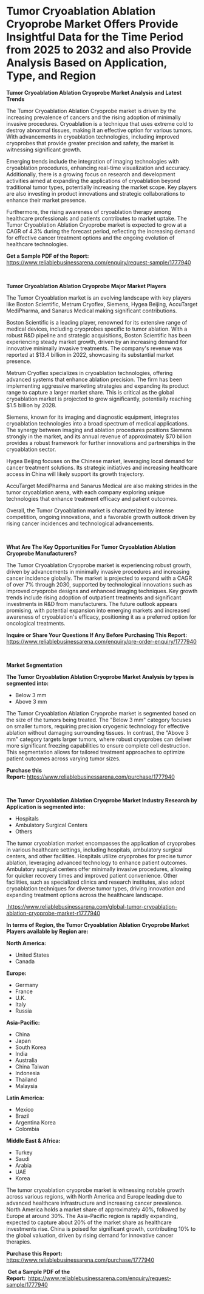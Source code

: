 <p><h1>Tumor Cryoablation Ablation Cryoprobe Market Offers Provide Insightful Data for the Time Period from 2025 to 2032 and also Provide Analysis Based on Application, Type, and Region</h1></p><p><strong>Tumor Cryoablation Ablation Cryoprobe Market Analysis and Latest Trends</strong></p>
<p><p>The Tumor Cryoablation Ablation Cryoprobe market is driven by the increasing prevalence of cancers and the rising adoption of minimally invasive procedures. Cryoablation is a technique that uses extreme cold to destroy abnormal tissues, making it an effective option for various tumors. With advancements in cryoablation technologies, including improved cryoprobes that provide greater precision and safety, the market is witnessing significant growth.</p><p>Emerging trends include the integration of imaging technologies with cryoablation procedures, enhancing real-time visualization and accuracy. Additionally, there is a growing focus on research and development activities aimed at expanding the applications of cryoablation beyond traditional tumor types, potentially increasing the market scope. Key players are also investing in product innovations and strategic collaborations to enhance their market presence.</p><p>Furthermore, the rising awareness of cryoablation therapy among healthcare professionals and patients contributes to market uptake. The Tumor Cryoablation Ablation Cryoprobe market is expected to grow at a CAGR of 4.3% during the forecast period, reflecting the increasing demand for effective cancer treatment options and the ongoing evolution of healthcare technologies.</p></p>
<p><strong>Get a Sample PDF of the Report:&nbsp;</strong> <a href="https://www.reliablebusinessarena.com/enquiry/request-sample/1777940?utm_campaign=2189&utm_medium=2&utm_source=Github&utm_content=ia&utm_term=14042025&utm_id=tumor-cryoablation-ablation-cryoprobe">https://www.reliablebusinessarena.com/enquiry/request-sample/1777940</a></p>
<p>&nbsp;</p>
<p><strong>Tumor Cryoablation Ablation Cryoprobe Major Market Players</strong></p>
<p><p>The Tumor Cryoablation market is an evolving landscape with key players like Boston Scientific, Metrum Cryoflex, Siemens, Hygea Beijing, AccuTarget MediPharma, and Sanarus Medical making significant contributions.</p><p>Boston Scientific is a leading player, renowned for its extensive range of medical devices, including cryoprobes specific to tumor ablation. With a robust R&D pipeline and strategic acquisitions, Boston Scientific has been experiencing steady market growth, driven by an increasing demand for innovative minimally invasive treatments. The company's revenue was reported at $13.4 billion in 2022, showcasing its substantial market presence.</p><p>Metrum Cryoflex specializes in cryoablation technologies, offering advanced systems that enhance ablation precision. The firm has been implementing aggressive marketing strategies and expanding its product range to capture a larger market share. This is critical as the global cryoablation market is projected to grow significantly, potentially reaching $1.5 billion by 2028.</p><p>Siemens, known for its imaging and diagnostic equipment, integrates cryoablation technologies into a broad spectrum of medical applications. The synergy between imaging and ablation procedures positions Siemens strongly in the market, and its annual revenue of approximately $70 billion provides a robust framework for further innovations and partnerships in the cryoablation sector.</p><p>Hygea Beijing focuses on the Chinese market, leveraging local demand for cancer treatment solutions. Its strategic initiatives and increasing healthcare access in China will likely support its growth trajectory.</p><p>AccuTarget MediPharma and Sanarus Medical are also making strides in the tumor cryoablation arena, with each company exploring unique technologies that enhance treatment efficacy and patient outcomes.</p><p>Overall, the Tumor Cryoablation market is characterized by intense competition, ongoing innovations, and a favorable growth outlook driven by rising cancer incidences and technological advancements.</p></p>
<p>&nbsp;</p>
<p><strong>What Are The Key Opportunities For Tumor Cryoablation Ablation Cryoprobe Manufacturers?</strong></p>
<p><p>The Tumor Cryoablation Cryoprobe market is experiencing robust growth, driven by advancements in minimally invasive procedures and increasing cancer incidence globally. The market is projected to expand with a CAGR of over 7% through 2030, supported by technological innovations such as improved cryoprobe designs and enhanced imaging techniques. Key growth trends include rising adoption of outpatient treatments and significant investments in R&D from manufacturers. The future outlook appears promising, with potential expansion into emerging markets and increased awareness of cryoablation's efficacy, positioning it as a preferred option for oncological treatments.</p></p>
<p><strong>Inquire or Share Your Questions If Any Before Purchasing This Report:</strong> <a href="https://www.reliablebusinessarena.com/enquiry/pre-order-enquiry/1777940?utm_campaign=2189&utm_medium=2&utm_source=Github&utm_content=ia&utm_term=14042025&utm_id=tumor-cryoablation-ablation-cryoprobe">https://www.reliablebusinessarena.com/enquiry/pre-order-enquiry/1777940</a></p>
<p>&nbsp;</p>
<p><strong>Market Segmentation</strong></p>
<p><strong>The Tumor Cryoablation Ablation Cryoprobe Market Analysis by types is segmented into:</strong></p>
<p><ul><li>Below 3 mm</li><li>Above 3 mm</li></ul></p>
<p><p>The Tumor Cryoablation Ablation Cryoprobe market is segmented based on the size of the tumors being treated. The "Below 3 mm" category focuses on smaller tumors, requiring precision cryogenic technology for effective ablation without damaging surrounding tissues. In contrast, the "Above 3 mm" category targets larger tumors, where robust cryoprobes can deliver more significant freezing capabilities to ensure complete cell destruction. This segmentation allows for tailored treatment approaches to optimize patient outcomes across varying tumor sizes.</p></p>
<p><strong>Purchase this Report:&nbsp;</strong><a href="https://www.reliablebusinessarena.com/purchase/1777940?utm_campaign=2189&utm_medium=2&utm_source=Github&utm_content=ia&utm_term=14042025&utm_id=tumor-cryoablation-ablation-cryoprobe">https://www.reliablebusinessarena.com/purchase/1777940</a></p>
<p>&nbsp;</p>
<p><strong>The Tumor Cryoablation Ablation Cryoprobe Market Industry Research by Application is segmented into:</strong></p>
<p><ul><li>Hospitals</li><li>Ambulatory Surgical Centers</li><li>Others</li></ul></p>
<p><p>The tumor cryoablation market encompasses the application of cryoprobes in various healthcare settings, including hospitals, ambulatory surgical centers, and other facilities. Hospitals utilize cryoprobes for precise tumor ablation, leveraging advanced technology to enhance patient outcomes. Ambulatory surgical centers offer minimally invasive procedures, allowing for quicker recovery times and improved patient convenience. Other facilities, such as specialized clinics and research institutes, also adopt cryoablation techniques for diverse tumor types, driving innovation and expanding treatment options across the healthcare landscape.</p></p>
<p><a href="https://www.reliablebusinessarena.com/global-tumor-cryoablation-ablation-cryoprobe-market-r1777940?utm_campaign=2189&utm_medium=2&utm_source=Github&utm_content=ia&utm_term=14042025&utm_id=tumor-cryoablation-ablation-cryoprobe">&nbsp;https://www.reliablebusinessarena.com/global-tumor-cryoablation-ablation-cryoprobe-market-r1777940</a></p>
<p><strong>In terms of Region, the Tumor Cryoablation Ablation Cryoprobe Market Players available by Region are:</strong></p>
<p>
    <p> <strong> North America: </strong>
        <ul>
            <li>United States</li>
            <li>Canada</li>
        </ul>
        </p> 
    <p> <strong> Europe: </strong>
        <ul>
            <li>Germany</li>
            <li>France</li>
            <li>U.K.</li>
            <li>Italy</li>
            <li>Russia</li>
        </ul>
        </p> 
    <p> <strong> Asia-Pacific: </strong>
        <ul>
            <li>China</li>
            <li>Japan</li>
            <li>South Korea</li>
            <li>India</li>
            <li>Australia</li>
            <li>China Taiwan</li>
            <li>Indonesia</li>
            <li>Thailand</li>
            <li>Malaysia</li>
        </ul>
        </p> 
    <p> <strong> Latin America: </strong>
        <ul>
            <li>Mexico</li>
            <li>Brazil</li>
            <li>Argentina Korea</li>
            <li>Colombia</li>
        </ul>
        </p> 
    <p> <strong> Middle East & Africa: </strong>
        <ul>
            <li>Turkey</li>
            <li>Saudi</li>
            <li>Arabia</li>
            <li>UAE</li>
            <li>Korea</li>
        </ul>
    </p>
    </p>
<p><p>The tumor cryoablation cryoprobe market is witnessing notable growth across various regions, with North America and Europe leading due to advanced healthcare infrastructure and increasing cancer prevalence. North America holds a market share of approximately 40%, followed by Europe at around 30%. The Asia-Pacific region is rapidly expanding, expected to capture about 20% of the market share as healthcare investments rise. China is poised for significant growth, contributing 10% to the global valuation, driven by rising demand for innovative cancer therapies.</p></p>
<p><strong>Purchase this Report: </strong><a href="https://www.reliablebusinessarena.com/purchase/1777940?utm_campaign=2189&utm_medium=2&utm_source=Github&utm_content=ia&utm_term=14042025&utm_id=tumor-cryoablation-ablation-cryoprobe">https://www.reliablebusinessarena.com/purchase/1777940</a></p>
<p>&nbsp;<strong>Get a Sample PDF of the Report:&nbsp;&nbsp;</strong><a href="https://www.reliablebusinessarena.com/enquiry/request-sample/1777940?utm_campaign=2189&utm_medium=2&utm_source=Github&utm_content=ia&utm_term=14042025&utm_id=tumor-cryoablation-ablation-cryoprobe">https://www.reliablebusinessarena.com/enquiry/request-sample/1777940</a></p>
<p><strong></strong></p>
<p><p></p><p></p><p></p></p>
